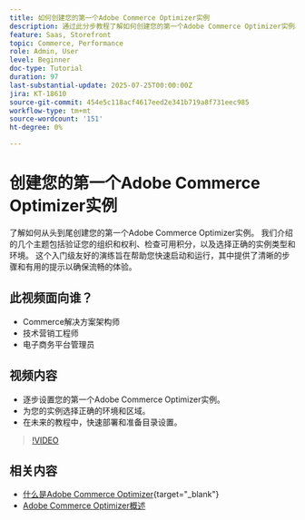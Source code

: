 ```yaml
---
title: 如何创建您的第一个Adobe Commerce Optimizer实例
description: 通过此分步教程了解如何创建您的第一个Adobe Commerce Optimizer实例。
feature: Saas, Storefront
topic: Commerce, Performance
role: Admin, User
level: Beginner
doc-type: Tutorial
duration: 97
last-substantial-update: 2025-07-25T00:00:00Z
jira: KT-18610
source-git-commit: 454e5c118acf4617eed2e341b719a8f731eec985
workflow-type: tm+mt
source-wordcount: '151'
ht-degree: 0%

---
```



# 创建您的第一个Adobe Commerce Optimizer实例

了解如何从头到尾创建您的第一个Adobe Commerce Optimizer实例。 我们介绍的几个主题包括验证您的组织和权利、检查可用积分，以及选择正确的实例类型和环境。 这个入门级友好的演练旨在帮助您快速启动和运行，其中提供了清晰的步骤和有用的提示以确保流畅的体验。

## 此视频面向谁？

* Commerce解决方案架构师
* 技术营销工程师
* 电子商务平台管理员

## 视频内容

* 逐步设置您的第一个Adobe Commerce Optimizer实例。
* 为您的实例选择正确的环境和区域。
* 在未来的教程中，快速部署和准备目录设置。

>[!VIDEO](https://video.tv.adobe.com/v/3469877?learn=on&enablevpops)

## 相关内容

* [什么是Adobe Commerce Optimizer](https://experienceleague.adobe.com/en/docs/commerce/optimizer/overview){target="_blank"}
* [Adobe Commerce Optimizer概述](https://experienceleague.adobe.com/en/docs/commerce-learn/tutorials/adobe-commerce-optimizer/overview)
